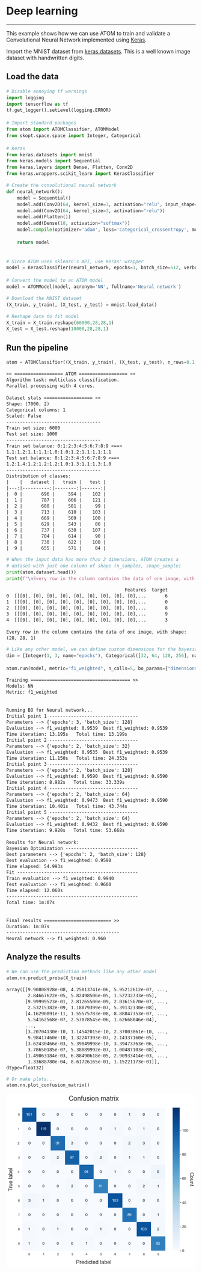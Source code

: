 # Deep learning
---------------------------

This example shows how we can use ATOM to train and validate a Convolutional Neural Network implemented using [Keras](https://keras.io/).

Import the MNIST dataset from [keras.datasets](https://keras.io/api/datasets/mnist/). This is a well known image dataset with handwritten digits.

## Load the data


```python
# Disable annoying tf warnings
import logging
import tensorflow as tf
tf.get_logger().setLevel(logging.ERROR)

# Import standard packages
from atom import ATOMClassifier, ATOMModel
from skopt.space.space import Integer, Categorical

# Keras
from keras.datasets import mnist
from keras.models import Sequential
from keras.layers import Dense, Flatten, Conv2D
from keras.wrappers.scikit_learn import KerasClassifier
```


```python
# Create the convolutional neural network
def neural_network():
    model = Sequential()
    model.add(Conv2D(64, kernel_size=3, activation="relu", input_shape=(28, 28, 1)))
    model.add(Conv2D(64, kernel_size=3, activation="relu"))
    model.add(Flatten())
    model.add(Dense(10, activation="softmax"))
    model.compile(optimizer='adam', loss='categorical_crossentropy', metrics=['accuracy'])

    return model


# Since ATOM uses sklearn's API, use Keras' wrapper
model = KerasClassifier(neural_network, epochs=1, batch_size=512, verbose=0)

# Convert the model to an ATOM model
model = ATOMModel(model, acronym='NN', fullname='Neural network')
```


```python
# Download the MNIST dataset
(X_train, y_train), (X_test, y_test) = mnist.load_data()
```


```python
# Reshape data to fit model
X_train = X_train.reshape(60000,28,28,1)
X_test = X_test.reshape(10000,28,28,1)
```

## Run the pipeline


```python
atom = ATOMClassifier((X_train, y_train), (X_test, y_test), n_rows=0.1, n_jobs=4, warnings=False, verbose=2)
```

    << ================== ATOM ================== >>
    Algorithm task: multiclass classification.
    Parallel processing with 4 cores.
    
    Dataset stats ================== >>
    Shape: (7000, 2)
    Categorical columns: 1
    Scaled: False
    -----------------------------------
    Train set size: 6000
    Test set size: 1000
    -----------------------------------
    Train set balance: 0:1:2:3:4:5:6:7:8:9 <==> 1.1:1.2:1.1:1.1:1.0:1.0:1.2:1.1:1.1:1.1
    Test set balance: 0:1:2:3:4:5:6:7:8:9 <==> 1.2:1.4:1.2:1.2:1.2:1.0:1.3:1.1:1.3:1.0
    -----------------------------------
    Distribution of classes:
    |    |   dataset |   train |   test |
    |---:|----------:|--------:|-------:|
    |  0 |       696 |     594 |    102 |
    |  1 |       787 |     666 |    121 |
    |  2 |       680 |     581 |     99 |
    |  3 |       713 |     610 |    103 |
    |  4 |       669 |     569 |    100 |
    |  5 |       629 |     543 |     86 |
    |  6 |       737 |     630 |    107 |
    |  7 |       704 |     614 |     90 |
    |  8 |       730 |     622 |    108 |
    |  9 |       655 |     571 |     84 |
    
    


```python
# When the input data has more than 2 dimensions, ATOM creates a 
# dataset with just one column of shape (n_samples, shape_sample)
print(atom.dataset.head())
print(f"\nEvery row in the column contains the data of one image, with shape: {atom.dataset.iloc[0, 0].shape}")
```

                                                Features  target
    0  [[[0], [0], [0], [0], [0], [0], [0], [0], [0],...       6
    1  [[[0], [0], [0], [0], [0], [0], [0], [0], [0],...       0
    2  [[[0], [0], [0], [0], [0], [0], [0], [0], [0],...       8
    3  [[[0], [0], [0], [0], [0], [0], [0], [0], [0],...       9
    4  [[[0], [0], [0], [0], [0], [0], [0], [0], [0],...       3
    
    Every row in the column contains the data of one image, with shape: (28, 28, 1)
    


```python
# Like any other model, we can define custom dimensions for the bayesian optimization
dim = [Integer(1, 3, name="epochs"), Categorical([32, 64, 128, 256], name="batch_size")]

atom.run(model, metric="f1_weighted", n_calls=5, bo_params={"dimensions": dim, "cv": 1, "max_time": 120})
```

    
    Training ===================================== >>
    Models: NN
    Metric: f1_weighted
    
    
    Running BO for Neural network...
    Initial point 1 ---------------------------------
    Parameters --> {'epochs': 3, 'batch_size': 128}
    Evaluation --> f1_weighted: 0.9539  Best f1_weighted: 0.9539
    Time iteration: 13.195s   Total time: 13.199s
    Initial point 2 ---------------------------------
    Parameters --> {'epochs': 2, 'batch_size': 32}
    Evaluation --> f1_weighted: 0.9535  Best f1_weighted: 0.9539
    Time iteration: 11.150s   Total time: 24.353s
    Initial point 3 ---------------------------------
    Parameters --> {'epochs': 2, 'batch_size': 128}
    Evaluation --> f1_weighted: 0.9590  Best f1_weighted: 0.9590
    Time iteration: 8.982s   Total time: 33.339s
    Initial point 4 ---------------------------------
    Parameters --> {'epochs': 2, 'batch_size': 64}
    Evaluation --> f1_weighted: 0.9473  Best f1_weighted: 0.9590
    Time iteration: 10.401s   Total time: 43.744s
    Initial point 5 ---------------------------------
    Parameters --> {'epochs': 2, 'batch_size': 64}
    Evaluation --> f1_weighted: 0.9432  Best f1_weighted: 0.9590
    Time iteration: 9.920s   Total time: 53.668s
    
    Results for Neural network:         
    Bayesian Optimization ---------------------------
    Best parameters --> {'epochs': 2, 'batch_size': 128}
    Best evaluation --> f1_weighted: 0.9590
    Time elapsed: 54.993s
    Fit ---------------------------------------------
    Train evaluation --> f1_weighted: 0.9940
    Test evaluation --> f1_weighted: 0.9600
    Time elapsed: 12.060s
    -------------------------------------------------
    Total time: 1m:07s
    
    
    Final results ========================= >>
    Duration: 1m:07s
    ------------------------------------------
    Neural network --> f1_weighted: 0.960
    

## Analyze the results


```python
# We can use the prediction methods like any other model
atom.nn.predict_proba(X_train)
```




    array([[9.90808928e-08, 4.25013741e-06, 5.95212612e-07, ...,
            2.84667622e-05, 5.82498506e-05, 1.52232733e-05],
           [9.99999523e-01, 2.81265500e-09, 2.03615670e-07, ...,
            2.53215382e-09, 1.18079399e-07, 5.39132330e-08],
           [4.16290891e-11, 1.55575783e-08, 8.88847353e-07, ...,
            5.54162568e-07, 2.57078545e-06, 1.62668046e-04],
           ...,
           [3.20704130e-10, 1.14542015e-10, 2.37003861e-10, ...,
            9.98417460e-10, 1.32247393e-07, 2.14337160e-05],
           [3.62430466e-03, 5.39849998e-10, 3.39473763e-06, ...,
            3.78650185e-07, 5.38889992e-07, 1.00487103e-08],
           [1.49063184e-03, 6.88490618e-05, 2.90933414e-03, ...,
            1.33688780e-04, 8.61726165e-01, 1.15221173e-01]], dtype=float32)




```python
# Or make plots...
atom.nn.plot_confusion_matrix()
```


![png](output_12_0.png)

